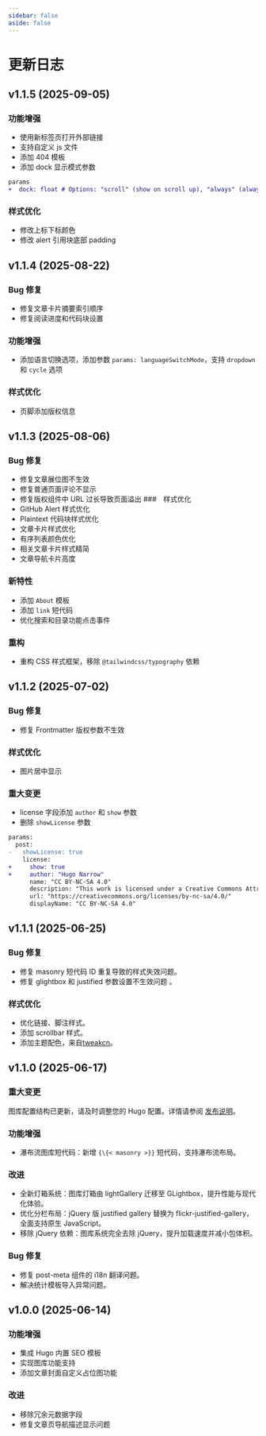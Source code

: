 ```yaml
---
sidebar: false
aside: false
---
```


# 更新日志
## v1.1.5 (2025-09-05)
### 功能增强
- 使用新标签页打开外部链接
- 支持自定义 js 文件
- 添加 404 模板
- 添加 dock 显示模式参数
```diff
params
+  dock: float # Options: "scroll" (show on scroll up), "always" (always visible), "float" (floating)
```
### 样式优化
- 修改上标下标颜色
- 修改 alert 引用块底部 padding
## v1.1.4 (2025-08-22)
### Bug 修复
- 修复文章卡片摘要索引顺序
- 修复阅读进度和代码块设置
### 功能增强
- 添加语言切换选项，添加参数 `params: languageSwitchMode`，支持 `dropdown` 和 `cycle` 选项

### 样式优化
- 页脚添加版权信息


## v1.1.3 (2025-08-06)
### Bug 修复
- 修复文章展位图不生效
- 修复普通页面评论不显示
- 修复版权组件中 URL 过长导致页面溢出
###　样式优化
- GitHub Alert 样式优化
- Plaintext 代码块样式优化
- 文章卡片样式优化
- 有序列表颜色优化
- 相关文章卡片样式精简
- 文章导航卡片高度
### 新特性
- 添加 `About` 模板
- 添加 `link` 短代码
- 优化搜索和目录功能点击事件
### 重构
- 重构 CSS 样式框架，移除 `@tailwindcss/typography` 依赖

## v1.1.2 (2025-07-02)
### Bug 修复
- 修复 Frontmatter 版权参数不生效

### 样式优化
- 图片居中显示

### 重大变更
- license 字段添加 `author` 和 `show` 参数
- 删除 `showLicense` 参数

```diff
params:
  post:
-   showLicense: true
    license:
+     show: true
+     author: "Hugo Narrow"
      name: "CC BY-NC-SA 4.0"
      description: "This work is licensed under a Creative Commons Attribution-NonCommercial-ShareAlike 4.0 International License. Please attribute the source, use non-commercially, and maintain the same license."
      url: "https://creativecommons.org/licenses/by-nc-sa/4.0/"
      displayName: "CC BY-NC-SA 4.0"
```

## v1.1.1 (2025-06-25)
### Bug 修复
- 修复 masonry 短代码 ID 重复导致的样式失效问题。
- 修复 glightbox 和 justified 参数设置不生效问题 。

### 样式优化
- 优化链接、脚注样式。
- 添加 scrollbar 样式。
- 添加主题配色，来自[tweakcn](https://tweakcn.com/)。


## v1.1.0 (2025-06-17)

### 重大变更
图库配置结构已更新，请及时调整您的 Hugo 配置。详情请参阅 [发布说明](https://github.com/tom2almighty/hugo-narrow/releases/tag/v1.1.0)。

### 功能增强
- 瀑布流图库短代码：新增 `{\{< masonry >}}` 短代码，支持瀑布流布局。

### 改进
- 全新灯箱系统：图库灯箱由 lightGallery 迁移至 GLightbox，提升性能与现代化体验。
- 优化分栏布局：jQuery 版 justified gallery 替换为 flickr-justified-gallery，全面支持原生 JavaScript。
- 移除 jQuery 依赖：图库系统完全去除 jQuery，提升加载速度并减小包体积。

### Bug 修复
- 修复 post-meta 组件的 i18n 翻译问题。
- 解决统计模板导入异常问题。


## v1.0.0 (2025-06-14)
### 功能增强
- 集成 Hugo 内置 SEO 模板
- 实现图库功能支持
- 添加文章封面自定义占位图功能

### 改进
- 移除冗余元数据字段
- 修复文章页导航描述显示问题
